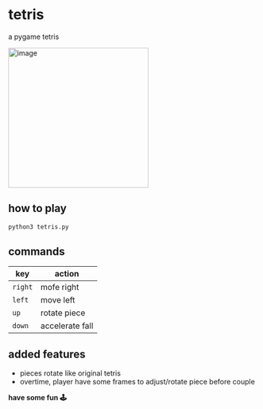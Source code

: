 # tetris
a pygame tetris

<img width="282" alt="image" src="https://github.com/lbricio/tetris/assets/81334995/406aa2aa-8d15-4ec5-aec3-7138f803397a">

## how to play
```bash
python3 tetris.py
```

## commands
| key     | action                        |
| --------- | ---------------------------- |
| `right`   | mofe right        |
| `left`    | move left       |
| `up`      | rotate piece           |
| `down`    | accelerate fall             |

## added features
- pieces rotate like original tetris
- overtime, player have some frames to adjust/rotate piece before couple

**have some fun 🕹️**